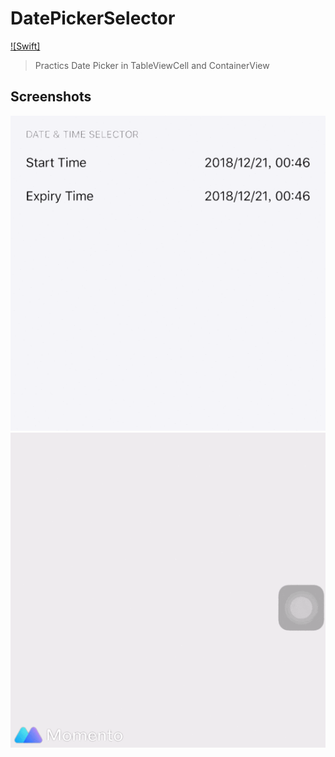 # DatePickerSelector
[![Swift]](https://img.shields.io/badge/Swift-4.0-orange.svg)
> Practics Date Picker in TableViewCell and ContainerView

## Screenshots
![](Example1.GIF)
![](Example2.GIF)


